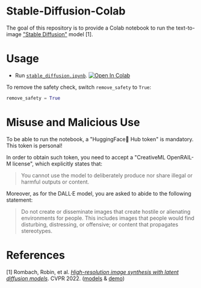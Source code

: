 # Stable-Diffusion-Colab

The goal of this repository is to provide a Colab notebook to run the text-to-image ["Stable Diffusion"][huggingface-latest-weights] model [1].

# Usage

-   Run [`stable_diffusion.ipynb`][colab-notebook-stable-diffusion].
[![Open In Colab][colab-badge]][colab-notebook-stable-diffusion]

To remove the safety check, switch `remove_safety` to `True`:
```python
remove_safety = True
```

# Misuse and Malicious Use 

To be able to run the notebook, a "HuggingFace🤗 Hub token" is mandatory.
This token is personal!

In order to obtain such token, you need to accept a "CreativeML OpenRAIL-M license", which explicitly states that:
> You cannot use the model to deliberately produce nor share illegal or harmful outputs or content.

Moreover, as for the DALL·E model, you are asked to abide to the following statement:
> Do not create or disseminate images that create hostile or alienating environments for people.
> This includes images that people would find disturbing, distressing, or offensive; or content that propagates stereotypes.

# References

[1] Rombach, Robin, et al. [*High-resolution image synthesis with latent diffusion models*][stable-diffusion-paper]. CVPR 2022.
([models][huggingface-models] & [demo][huggingface-demo])

[stable-diffusion-paper]: <https://openaccess.thecvf.com/content/CVPR2022/html/Rombach_High-Resolution_Image_Synthesis_With_Latent_Diffusion_Models_CVPR_2022_paper.html>

[huggingface-models]: <https://huggingface.co/CompVis/stable-diffusion>
[huggingface-latest-weights]: <https://huggingface.co/CompVis/stable-diffusion-v1-4>
[huggingface-demo]: <https://huggingface.co/spaces/stabilityai/stable-diffusion>

[colab-notebook-stable-diffusion]: <https://colab.research.google.com/github/woctezuma/stable-diffusion-colab/blob/main/stable_diffusion.ipynb>
[colab-badge]: <https://colab.research.google.com/assets/colab-badge.svg>

